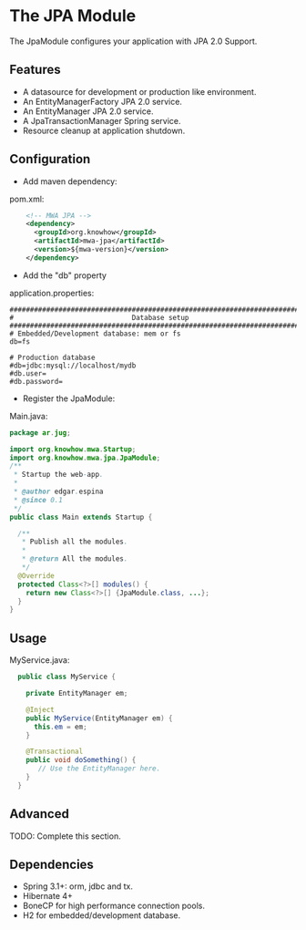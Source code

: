 # The JPA Module
The JpaModule configures your application with JPA 2.0 Support.

## Features
* A datasource for development or production like environment.
* An EntityManagerFactory JPA 2.0 service.
* An EntityManager JPA 2.0 service.
* A JpaTransactionManager Spring service.
* Resource cleanup at application shutdown.

## Configuration
* Add maven dependency:

pom.xml:

```xml
    <!-- MWA JPA -->
    <dependency>
      <groupId>org.knowhow</groupId>
      <artifactId>mwa-jpa</artifactId>
      <version>${mwa-version}</version>
    </dependency>
```

* Add the "db" property

application.properties:

```properties
###############################################################################
#                             Database setup
###############################################################################
# Embedded/Development database: mem or fs
db=fs

# Production database
#db=jdbc:mysql://localhost/mydb
#db.user=
#db.password=
```

* Register the JpaModule:

Main.java:

```java
package ar.jug;

import org.knowhow.mwa.Startup;
import org.knowhow.mwa.jpa.JpaModule;
/**
 * Startup the web-app.
 *
 * @author edgar.espina
 * @since 0.1
 */
public class Main extends Startup {

  /**
   * Publish all the modules.
   *
   * @return All the modules.
   */
  @Override
  protected Class<?>[] modules() {
    return new Class<?>[] {JpaModule.class, ...};
  }
}
```

## Usage
MyService.java:

```java
  public class MyService {

    private EntityManager em;

    @Inject
    public MyService(EntityManager em) {
      this.em = em;
    }

    @Transactional
    public void doSomething() {
       // Use the EntityManager here.
    }
  }
```
## Advanced
  TODO: Complete this section.

## Dependencies
* Spring 3.1+: orm, jdbc and tx.
* Hibernate 4+
* BoneCP for high performance connection pools.
* H2 for embedded/development database.